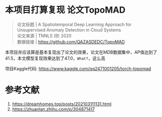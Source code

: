 # 本项目打算复现 论文TopoMAD

> 论文标题 | A Spatiotemporal Deep Learning Approach for Unsupervised Anomaly Detection in Cloud Systems  
> 论文来源 | TNNLS (B) 2020  
> 数据链接 | https://github.com/QAZASDEDC/TopoMAD  

本项目并应该算是基本复现出了论文的效果，论文在MDB数据集中，AP值达到了41.5，本文模型复现效果达到了47.0，`What?`，这么高


项目Kaggle代码: https://www.kaggle.com/qq2471001205/torch-topomad

# 参考文献
1. https://dreamhomes.top/posts/202103111131.html
2. https://zhuanlan.zhihu.com/p/304871417
